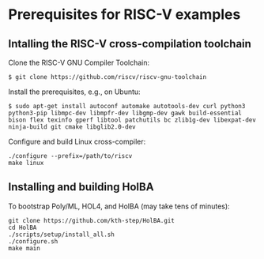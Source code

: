 # Prerequisites for RISC-V examples 

## Intalling the RISC-V cross-compilation toolchain

Clone the RISC-V GNU Compiler Toolchain:

```shell
$ git clone https://github.com/riscv/riscv-gnu-toolchain
```

Install the prerequisites, e.g., on Ubuntu:

```shell
$ sudo apt-get install autoconf automake autotools-dev curl python3 python3-pip libmpc-dev libmpfr-dev libgmp-dev gawk build-essential bison flex texinfo gperf libtool patchutils bc zlib1g-dev libexpat-dev ninja-build git cmake libglib2.0-dev
```

Configure and build Linux cross-compiler:

```shell
./configure --prefix=/path/to/riscv
make linux
```

## Installing and building HolBA

To bootstrap Poly/ML, HOL4, and HolBA (may take tens of minutes):

```shell
git clone https://github.com/kth-step/HolBA.git
cd HolBA
./scripts/setup/install_all.sh
./configure.sh
make main
```

